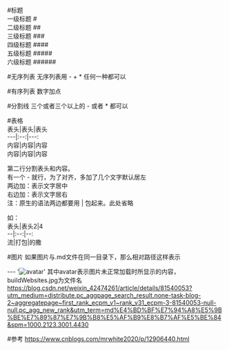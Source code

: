 #标题  
一级标题 #   
二级标题 ##  
三级标题 ###   
四级标题 ####  
五级标题 #####  
六级标题 ###### 

#无序列表
无序列表用 - + * 任何一种都可以

#有序列表
数字加点



#分割线
三个或者三个以上的 - 或者 * 都可以


#表格  
表头|表头|表头  
---|:--:|---:  
内容|内容|内容  
内容|内容|内容  

第二行分割表头和内容。  
有一个 - 就行，为了对齐，多加了几个文字默认居左  
两边加：表示文字居中  
右边加：表示文字居右  
注：原生的语法两边都要用 | 包起来。此处省略

如：  
表头|表头2|4     
--|:--:|--:  
流|打包|的撒

#图片
如果图片与.md文件在同一目录下，那么相对路径这样表示

--- '![avatar](buildWebsites.jpg)'
其中avatar表示图片未正常加载时所显示的内容，buildWebsites.jpg为文件名  
https://blog.csdn.net/weixin_42474261/article/details/81540053?utm_medium=distribute.pc_aggpage_search_result.none-task-blog-2~aggregatepage~first_rank_ecpm_v1~rank_v31_ecpm-3-81540053-null-null.pc_agg_new_rank&utm_term=md%E4%BD%BF%E7%94%A8%E5%9B%BE%E7%89%87%E7%9B%B8%E5%AF%B9%E8%B7%AF%E5%BE%84&spm=1000.2123.3001.4430  

#参考
https://www.cnblogs.com/mrwhite2020/p/12906440.html